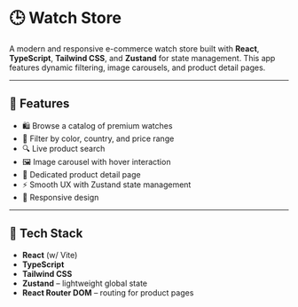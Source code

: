 # 🕒 Watch Store

A modern and responsive e-commerce watch store built with **React**, **TypeScript**, **Tailwind CSS**, and **Zustand** for state management. This app features dynamic filtering, image carousels, and product detail pages.

---

## 🚀 Features

- 🛍️ Browse a catalog of premium watches
- 🎨 Filter by color, country, and price range
- 🔍 Live product search
- 🖼️ Image carousel with hover interaction
- 📄 Dedicated product detail page
- ⚡ Smooth UX with Zustand state management
- 📱 Responsive design

---

## 📂 Tech Stack

- **React** (w/ Vite)
- **TypeScript**
- **Tailwind CSS**
- **Zustand** – lightweight global state
- **React Router DOM** – routing for product pages
